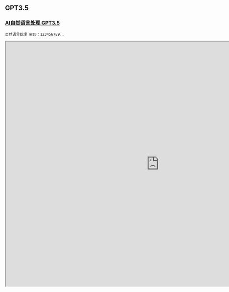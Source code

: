 ## GPT3.5 
### [AI自然语言处理 GPT3.5](https://www.sirhao.top)
    自然语言处理 密码：123456789..
<div style="text-align:center">
  <iframe src="https://www.sirhao.top" width="1000" height="800"></iframe>
</div>
